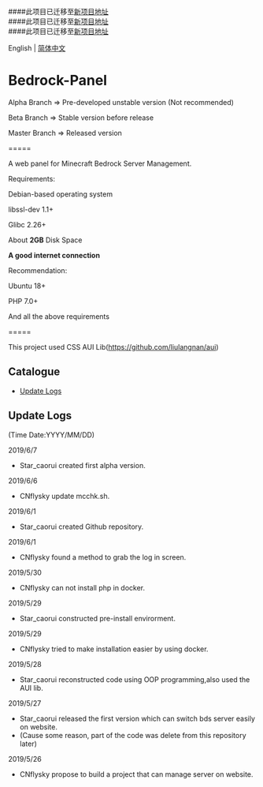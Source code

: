 ####此项目已迁移至[新项目地址](https://github.com/bedrock-panel/Bedrock-Panel)  
####此项目已迁移至[新项目地址](https://github.com/bedrock-panel/Bedrock-Panel)  
####此项目已迁移至[新项目地址](https://github.com/bedrock-panel/Bedrock-Panel)  
  
  
English | [简体中文](README_zh.md)

Bedrock-Panel
=====

Alpha Branch => Pre-developed unstable version (Not recommended)

Beta Branch => Stable version before release

Master Branch => Released version

=====

A web panel for Minecraft Bedrock Server Management.  

Requirements:

Debian-based operating system

libssl-dev 1.1+

Glibc 2.26+

About **2GB** Disk Space

**A good internet connection**

Recommendation:

Ubuntu 18+

PHP 7.0+

And all the above requirements

=====

This project used CSS AUI Lib(https://github.com/liulangnan/aui)  

## Catalogue
* [Update Logs](#update-logs)

## Update Logs
(Time Date:YYYY/MM/DD)

2019/6/7
* Star_caorui created first alpha version.   

2019/6/6
* CNflysky update mcchk.sh.   

2019/6/1
* Star_caorui created Github repository.   

2019/6/1  
* CNflysky found a method to grab the log in screen.  

2019/5/30  
* CNflysky can not install php in docker.    

2019/5/29  
* Star_caorui constructed pre-install envirorment.  

2019/5/29  
* CNflysky tried to make installation easier by using docker.  

2019/5/28  
* Star_caorui reconstructed code using OOP programming,also used the AUI lib.  

2019/5/27  
* Star_caorui released the first version which can switch bds server easily on website.  
* (Cause some reason, part of the code was delete from this repository later)  

2019/5/26
* CNflysky propose to build a project that can manage server on website.  
